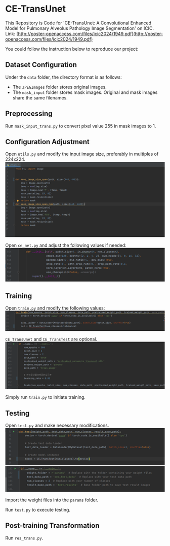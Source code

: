 # CE-TransUnet

This Repository is Code for 'CE-TransUnet: A Convolutional Enhanced Model for Pulmonary Alveolus Pathology Image Segmentation' on ICIC.
Link: [http://poster-openaccess.com/files/icic2024/1949.pdf](http://poster-openaccess.com/files/icic2024/1949.pdf)

You could follow the instruction below to reproduce our project:

## Dataset Configuration
Under the `data` folder, the directory format is as follows:
- The `JPEGImages` folder stores original images.
- The `mask_input` folder stores mask images.
Original and mask images share the same filenames.

## Preprocessing
Run `mask_input_trans.py` to convert pixel value 255 in mask images to 1.

## Configuration Adjustment
Open `utils.py` and modify the input image size, preferably in multiples of 224x224.
![](readme_img/1.png)

Open `ce_net.py` and adjust the following values if needed:
![](readme_img/2.png)


## Training
Open `train.py` and modify the following values:
![](readme_img/4.png)
   
`CE_TransUnet` and `CE_TransTest` are optional.
![](readme_img/5.png)

Simply run `train.py` to initiate training.

## Testing
Open `test.py` and make necessary modifications.
![](readme_img/6.png)
![](readme_img/7.png)

Import the weight files into the `params` folder.

Run `test.py` to execute testing.

## Post-training Transformation
Run `res_trans.py`.
